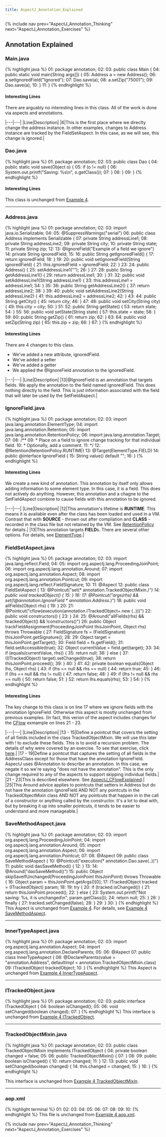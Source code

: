 ```yaml
---
title: AspectJ_Annotation_Explained
---
```

{% include nav prev="AspectJ_Annotation_Thinking" next="AspectJ_Annotation_Exercises" %}

## Annotation Explained
### Main.java
{% highlight java %}
01: package annotation;
02: 
03: public class Main {
04:     public static void main(String args[]) {
05:         Address a = new Address();
06:         a.setIgnoredField("Ignored");
07:         Dao.save(a);
08:         a.setZip("75001");
09:         Dao.save(a);
10:     }
11: }
{% endhighlight %}
#### Interesting Lines
There are arguably no interesting lines in this class. All of the work is done via aspects and annotations.

|---|---|
|Line|Description|
|6|This is the first place where we direclty change the address instance. In other examples, changes to Address instance are tracked by the FieldSetAspect. In this case, as we will see, this change is ignored.|

### Dao.java
{% highlight java %}
01: package annotation;
02: 
03: public class Dao {
04:     public static void save(Object o) {
05:         if (o != null) {
06:             System.out.printf("Saving: %s\n", o.getClass());
07:         }
08:     }
09: }
{% endhighlight %}
#### Interesting Lines
This class is unchanged from [Example 4](AspectJEX4Explained#Dao).

----
### Address.java
{% highlight java %}
01: package annotation;
02: 
03: import java.io.Serializable;
04: 
05: @SuppressWarnings("serial")
06: public class Address implements Serializable {
07:     private String addressLine1;
08:     private String addressLine2;
09:     private String city;
10:     private String state;
11:     private String zip;
12: 
13:     @IgnoreField("Example of a field we ignore")
14:     private String ignoredField;
15: 
16:     public String getIgnoredField() {
17:         return ignoredField;
18:     }
19: 
20:     public void setIgnoredField(String ignoredField) {
21:         this.ignoredField = ignoredField;
22:     }
23: 
24:     public Address() {
25:         setAddressLine1("");
26:     }
27: 
28:     public String getAddressLine1() {
29:         return addressLine1;
30:     }
31: 
32:     public void setAddressLine1(String addressLine1) {
33:         this.addressLine1 = addressLine1;
34:     }
35: 
36:     public String getAddressLine2() {
37:         return addressLine2;
38:     }
39: 
40:     public void setAddressLine2(String addressLine2) {
41:         this.addressLine2 = addressLine2;
42:     }
43: 
44:     public String getCity() {
45:         return city;
46:     }
47: 
48:     public void setCity(String city) {
49:         this.city = city;
50:     }
51: 
52:     public String getState() {
53:         return state;
54:     }
55: 
56:     public void setState(String state) {
57:         this.state = state;
58:     }
59: 
60:     public String getZip() {
61:         return zip;
62:     }
63: 
64:     public void setZip(String zip) {
65:         this.zip = zip;
66:     }
67: }
{% endhighlight %}
#### Interesting Lines
There are 4 changes to this class.
* We've added a new attribute, ignoredField.
* We've added a setter
* We've added a getter
* We applied the @IgnoreField annotation to the ignoredField.

|---|---|
|Line|Description|
|13|@IgnoreField is an annotation that targets fields. We apply the annotation to the field named ignoredField. This does nothing directly to the field. This is just information associated with the field that will later be used by the SetFieldAspect.|

### IgnoreField.java
{% highlight java %}
01: package annotation;
02: 
03: import java.lang.annotation.ElementType;
04: import java.lang.annotation.Retention;
05: import java.lang.annotation.RetentionPolicy;
06: import java.lang.annotation.Target;
07: 
08: /**
09:  * Place on a field to ignore change tracking for that individual field.
10:  * Optionally, add a comment.
11:  */
12: @Retention(RetentionPolicy.RUNTIME)
13: @Target(ElementType.FIELD)
14: public @interface IgnoreField {
15:     String value() default "";
16: }
{% endhighlight %}

#### Interesting Lines
We create a new kind of annotation. This annotation by itself only allows adding information to some element type. In this case, it is a field. This does not actively do anything. However, this annotation and a chagne to the SetFieldAspect combine to cause fields with this annotation to be ignored.

|---|---|
|Line|Description|
|12|This annotation's lifetime is **RUNTIME**. This means it is available even after the class has been loaded and used in a VM. Contrast that with **SOURCE** - thrown out after compilation and **CLASS** - recorded in the class file but not retained by the VM. See [RetentionPolicy](http://java.sun.com/j2se/1.5.0/docs/api/java/lang/annotation/RetentionPolicy.html) for details.|
|13|This annotation targets **FIELD**s. There are several other options. For details, see [ElementType](http://java.sun.com/j2se/1.5.0/docs/api/java/lang/annotation/ElementType.html).|

### FieldSetAspect.java
{% highlight java %}
01: package annotation;
02: 
03: import java.lang.reflect.Field;
04: 
05: import org.aspectj.lang.ProceedingJoinPoint;
06: import org.aspectj.lang.annotation.Around;
07: import org.aspectj.lang.annotation.Aspect;
08: import org.aspectj.lang.annotation.Pointcut;
09: import org.aspectj.lang.reflect.FieldSignature;
10: 
11: @Aspect
12: public class FieldSetAspect {
13:     @Pointcut("set(* annotation.TrackedObjectMixin.*)")
14:     public void trackedObject() {
15:     }
16: 
17:     @Pointcut("args(rhs) && set(!@annotation.IgnoreField * annotation.Address.*)")
18:     public void allFields(Object rhs) {
19:     }
20: 
21:     @Pointcut("cflow(execution(annotation.ITrackedObject+.new (..)))")
22:     public void constructors() {
23:     }
24: 
25:     @Around("allFields(rhs) && !trackedObject() && !constructors()")
26:     public Object trackFieldAssignment(ProceedingJoinPoint thisJoinPoint, Object rhs) throws Throwable {
27:         FieldSignature fs = (FieldSignature) thisJoinPoint.getSignature();
28: 
29:         Object target = thisJoinPoint.getTarget();
30:         Field field = fs.getField();
31:         field.setAccessible(true);
32:         Object currentValue = field.get(target);
33: 
34:         if (equals(currentValue, rhs)) {
35:             return null;
36:         } else {
37:             ((ITrackedObject) target).setChanged(true);
38:             return thisJoinPoint.proceed();
39:         }
40:     }
41: 
42:     private boolean equals(Object lhs, Object rhs) {
43:         if (lhs == null && rhs == null) {
44:             return true;
45:         }
46:         if (lhs == null && rhs != null) {
47:             return false;
48:         }
49:         if (lhs != null && rhs == null) {
50:             return false;
51:         }
52:         return lhs.equals(rhs);
53:     }
54: }
{% endhighlight %}

#### Interesting Lines
The key change to this class is on line 17 where we ignore fields with the annotation IgnoreField. Otherwise this aspect is mostly unchanged from previous examples. (In fact, this verion of the aspect includes changes for the [CFlow](AspectJ_CFlow) exmample on lines 21 - 23.

|---|---|
|Line|Description|
|13 - 15|Define a pointcut that covers the setting of all fields included in the class TrackedObjectMixin. We will use this later with ! to exclude these fields. This is to avoid a recursion problem. The details of why were covered by an exercise. To see that exercise, click [here](AspectJEX4ApplyYourself#Unexpected_Recursion).|
|17 - 19|Define a pointcut that captures the setting of all fields in the AddressClass except for those that have the annotation IgnoreField. AspectJ uses @Annotation to describe an annotation. In this case, we negate it so we're saying "does not have the annotation". This is the only change required to any of the aspects to support skipping individual fields.|
|21 - 23|This is described elsewhere. See [AspectJ_CFlowExplained](AspectJ_CFlowExplained).|
|25|This Around advice applies to pointcuts that setters in Address but do not have the annotation IgnoreField AND NOT any pointcuts in the TrackedObjectMixin class AND NOT any pointcuts that happen in in the call of a constructor or anything called by the constructor. It's a lot to deal with, but by breaking it up into smaller pointcuts, it tends to be easier to understand and more manageable.|

### SaveMethodAspect.java
{% highlight java %}
01: package annotation;
02: 
03: import org.aspectj.lang.ProceedingJoinPoint;
04: import org.aspectj.lang.annotation.Around;
05: import org.aspectj.lang.annotation.Aspect;
06: import org.aspectj.lang.annotation.Pointcut;
07: 
08: @Aspect
09: public class SaveMethodAspect {
10:     @Pointcut("execution(* annotation.Dao.save(..))")
11:     public void daoSaveMethod() {
12:     }
13: 
14:     @Around("daoSaveMethod()")
15:     public Object skipSaveIfUnchanged(ProceedingJoinPoint thisJoinPoint) throws Throwable {
16:         Object param = thisJoinPoint.getArgs()[0];
17:         ITrackedObject tracked = (ITrackedObject) param;
18: 
19:         try {
20:             if (tracked.isChanged()) {
21:                 return thisJoinPoint.proceed();
22:             } else {
23:                 System.out.printf("Not saving: %s, it is unchanged\n", param.getClass());
24:                 return null;
25:             }
26:         } finally {
27:             tracked.setChanged(false);
28:         }
29:     }
30: }
{% endhighlight %}
This Aspect is unchanged from [Example 4](AspectJ_Example_4). For details, see [Example 4 SaveMethodAspect](AspectJEX4Explained#SaveMethodAspect).

----
### InnerTypeAspect.java
{% highlight java %}
01: package annotation;
02: 
03: import org.aspectj.lang.annotation.Aspect;
04: import org.aspectj.lang.annotation.DeclareParents;
05: 
06: @Aspect
07: public class InnerTypeAspect {
08:     @DeclareParents(value = "annotation.Address", defaultImpl = annotation.TrackedObjectMixin.class)
09:     ITrackedObject trackedObject;
10: }
{% endhighlight %}
This Aspect is unchanged from [Example 4 InnerTypeAspect](AspectJEX4Explained#InnerTypeAspect).

----
### ITrackedObject.java
{% highlight java %}
01: package annotation;
02: 
03: public interface ITrackedObject {
04:     boolean isChanged();
05: 
06:     void setChanged(boolean changed);
07: }
{% endhighlight %}
This interface is unchanged from [Example 4 ITrackedObject](AspectJEX4Explained#ITrackedObject).

----
### TrackedObjectMixin.java
{% highlight java %}
01: package annotation;
02: 
03: public class TrackedObjectMixin implements ITrackedObject {
04:     private boolean changed = false;
05: 
06:     public TrackedObjectMixin() {
07:     }
08: 
09:     public boolean isChanged() {
10:         return changed;
11:     }
12: 
13:     public void setChanged(boolean changed) {
14:         this.changed = changed;
15:     }
16: }
{% endhighlight %}

This interface is unchanged from [Example 4 TrackedObjectMixin](AspectJEX4Explained#TrackedObjectMixin).

----
### aop.xml
{% highlight terminal %}
01: <aspectj>
02: 	<aspects>
03: 		<aspect name="annotation.FieldSetAspect"/>
04: 		<aspect name="annotation.InnerTypeAspect"/>
05: 		<aspect name="annotation.SaveMethodAspect"/>
06: 	</aspects>
07: 	<weaver>
08: 		<include within="annotation.*"/>
09: 	</weaver>
10: </aspectj>
{% endhighlight %}
This file is unchanged from [Example 4 aop.xml](AspectJEX4Explained#aop).

{% include nav prev="AspectJ_Annotation_Thinking" next="AspectJ_Annotation_Exercises" %}

